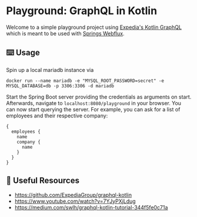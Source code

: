 # Playground: GraphQL in Kotlin

Welcome to a simple playground project using [Expedia's Kotlin GraphQL](https://github.com/ExpediaGroup/graphql-kotlin) which is meant to be used with [Springs Webflux](https://docs.spring.io/spring-framework/docs/current/reference/html/web-reactive.html). 

## ⌨️ Usage

Spin up a local mariadb instance via

```
docker run --name mariadb -e "MYSQL_ROOT_PASSWORD=secret" -e MYSQL_DATABASE=db -p 3306:3306 -d mariadb
```

Start the Spring Boot server providing the credentials as arguments on start. Afterwards, navigate to ``localhost:8080/playground`` in your browser. 
You can now start querying the server. 
For example, you can ask for a list of employees and their respective company:

```
{
  employees {
    name
    company {
      name
    }
  }
}
```

## 🔗 Useful Resources

- https://github.com/ExpediaGroup/graphql-kotlin
- https://www.youtube.com/watch?v=7YJyPXjLdug
- https://medium.com/swlh/graphql-kotlin-tutorial-344f5fe0c71a
